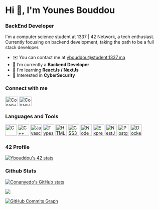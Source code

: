 <h1>Hi 👋, I'm Younes Bouddou</h1>

<h3>BackEnd Developer</h3>

I'm a computer science student at 1337 | 42 Network, a tech enthusiast. Currently focusing on backend development, taking the path to be a full stack developer.

- ✉️  You can contact me at [ybouddou@student.1337.ma](mailto:ybouddou@student.1337.ma)
- 🔭  I’m currently a **Backend Developer**
- 🧠  I'm learning **ReactJs / NextJs**
- 🧐  Interested in **CyberSecurity**


### Connect with me

<p align="left">
<a href="https://twitter.com/Conanyedo" target="blank"><img align="center" src="https://raw.githubusercontent.com/rahuldkjain/github-profile-readme-generator/master/src/images/icons/Social/twitter.svg" alt="Conanyedo" height="30" width="40" /></a>
<a href="https://linkedin.com/in/younesbouddou" target="blank"><img align="center" src="https://raw.githubusercontent.com/rahuldkjain/github-profile-readme-generator/master/src/images/icons/Social/linked-in-alt.svg" alt="Conanyedo" height="30" width="40" /></a>
</p>

### Languages and Tools

<p align="left">
<img src="https://user-images.githubusercontent.com/25181517/192106070-46255bcf-65e6-4c6b-a296-bf8d0d8fb2a7.png" width="36" height="36" alt="C" />
<img src="https://user-images.githubusercontent.com/25181517/192106073-90fffafe-3562-4ff9-a37e-c77a2da0ff58.png" width="36" height="36" alt="C++" />

<img src="https://raw.githubusercontent.com/danielcranney/readme-generator/main/public/icons/skills/javascript-colored.svg" width="36" height="36" alt="Javascript" />
<img src="https://raw.githubusercontent.com/danielcranney/readme-generator/main/public/icons/skills/typescript-colored.svg" width="36" height="36" alt="Typescript" />
<img src="https://raw.githubusercontent.com/danielcranney/readme-generator/main/public/icons/skills/html5-colored.svg" width="36" height="36" alt="HTML5" />
<img src="https://raw.githubusercontent.com/danielcranney/readme-generator/main/public/icons/skills/css3-colored.svg" width="36" height="36" alt="CSS3" />

<img src="https://raw.githubusercontent.com/danielcranney/readme-generator/main/public/icons/skills/nodejs-colored.svg" width="36" height="36" alt="NodeJS" />
<img src="https://raw.githubusercontent.com/danielcranney/readme-generator/main/public/icons/skills/express-colored-dark.svg" width="36" height="36" alt="ExpressJS" />
<img src="https://github.com/get-icon/geticon/blob/master/icons/nestjs.svg" width="36" height="36" alt="NestJS" />
<img src="https://raw.githubusercontent.com/danielcranney/readme-generator/main/public/icons/skills/postgresql-colored.svg" width="36" height="36" alt="PostgreSQL" />
<img src="https://cdn.worldvectorlogo.com/logos/docker.svg" title="Docker" alt="Docker Logo" width="36" height="36" />
<!--
<a href="https://reactjs.org/" target="_blank" rel="noreferrer"><img src="https://raw.githubusercontent.com/danielcranney/readme-generator/main/public/icons/skills/react-colored.svg" width="36" height="36" alt="React" /></a>
<a href="https://nextjs.org/docs" target="_blank" rel="noreferrer"><img src="https://raw.githubusercontent.com/danielcranney/readme-generator/main/public/icons/skills/nextjs-colored.svg" width="36" height="36" alt="NextJs" /></a>
<a href="https://www.mongodb.com/" target="_blank" rel="noreferrer"><img src="https://raw.githubusercontent.com/danielcranney/readme-generator/main/public/icons/skills/mongodb-colored.svg" width="36" height="36" alt="MongoDB" /></a>
<a href="https://www.heroku.com/" target="_blank" rel="noreferrer"><img src="https://raw.githubusercontent.com/danielcranney/readme-generator/main/public/icons/skills/heroku-colored.svg" width="36" height="36" alt="Heroku" /></a>
<a href="https://www.figma.com/" target="_blank" rel="noreferrer"><img src="https://raw.githubusercontent.com/danielcranney/readme-generator/main/public/icons/skills/figma-colored.svg" width="36" height="36" alt="Figma" /></a>
-->
</p>

### 42 Profile

<!--
[![42 Profile Card](https://1337-readme-xi.vercel.app/api/profile?cursus=42cursus&dark=true&email=hide&login=ybouddou)](https://github.com/mohouyizme/1337-readme)
-->
[![Ybouddou's 42 stats](https://badge.mediaplus.ma/darkblue/ybouddou)](https://github.com/oakoudad/badge42)


### Github Stats

<a href="http://www.github.com/Conanyedo"><img src="https://github-readme-stats.vercel.app/api?username=Conanyedo&show_icons=true&hide=&count_private=true&title_color=0891b2&text_color=ffffff&icon_color=0891b2&bg_color=1c1917&hide_border=true&show_icons=true" alt="Conanyedo's GitHub stats" /></a>

<a href="http://www.github.com/Conanyedo"><img src="https://github-readme-streak-stats.herokuapp.com/?user=Conanyedo&stroke=ffffff&background=1c1917&ring=0891b2&fire=0891b2&currStreakNum=ffffff&currStreakLabel=0891b2&sideNums=ffffff&sideLabels=ffffff&dates=ffffff&hide_border=true" /></a>

<a href="http://www.github.com/Conanyedo"><img src="https://activity-graph.herokuapp.com/graph?username=Conanyedo&bg_color=1c1917&color=ffffff&line=0891b2&point=ffffff&area_color=1c1917&area=true&hide_border=true&custom_title=GitHub%20Commits%20Graph" alt="GitHub Commits Graph" /></a>

